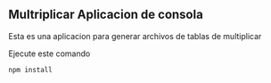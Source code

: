 ## Multriplicar Aplicacion de consola

Esta es una aplicacion para generar archivos de tablas de multiplicar

Ejecute este comando

```
npm install
```
